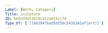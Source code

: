 ```yaml
---
Label: [Work, Category]
Title: sculpture
ID: 665a39df3919ca12a615cc74
Type_Of: ['[[663947bad5df58c5435242af|art]]']
---
```


